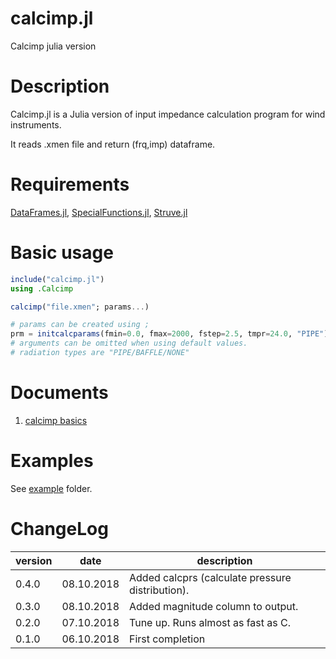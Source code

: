 # calcimp.jl
Calcimp julia version

# Description
Calcimp.jl is a Julia version of input impedance calculation program for wind instruments.

It reads .xmen file and return (frq,imp) dataframe.

# Requirements

[DataFrames.jl](https://github.com/JuliaData/DataFrames.jl), [SpecialFunctions.jl](https://github.com/JuliaMath/SpecialFunctions.jl), [Struve.jl](https://github.com/gwater/Struve.jl)

# Basic usage

```julia
include("calcimp.jl")
using .Calcimp

calcimp("file.xmen"; params...)

# params can be created using ;
prm = initcalcparams(fmin=0.0, fmax=2000, fstep=2.5, tmpr=24.0, "PIPE")
# arguments can be omitted when using default values.
# radiation types are "PIPE/BAFFLE/NONE"

```

# Documents

1. [calcimp basics](./doc/calcimp_basics.md)

# Examples

See [example](./example) folder.

# ChangeLog

version | date | description
----|------|------------
0.4.0 | 08.10.2018 | Added calcprs (calculate pressure distribution).
0.3.0 | 08.10.2018 | Added magnitude column to output.
0.2.0 | 07.10.2018 | Tune up. Runs almost as fast as C.
0.1.0 | 06.10.2018 | First completion 


